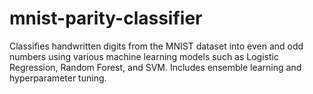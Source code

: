 # mnist-parity-classifier
Classifies handwritten digits from the MNIST dataset into even and odd numbers using various machine learning models such as Logistic Regression, Random Forest, and SVM. Includes ensemble learning and hyperparameter tuning.
